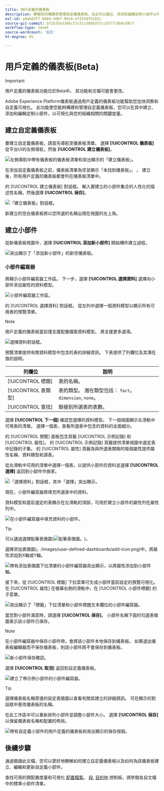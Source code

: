 ```yaml
---
title: 用戶定義的儀表板
description: 瞭解如何構建和管理自定義儀表板，在此可以建立、添加和編輯定制小部件以可視化關鍵度量。
exl-id: a9ab83f7-b68d-4dbf-9dc6-ef253df5c82c
source-git-commit: bf2b35e3366c71c51c58b6257cc55f7c9b0cd9c7
workflow-type: tm+mt
source-wordcount: '825'
ht-degree: 0%

---
```


# 用戶定義的儀表板(Beta)

>[!IMPORTANT]
>
>用戶定義的儀表板功能位於Beta中。 其功能和文檔可能會更改。

Adobe Experience Platform儀表板通過用戶定義的儀表板功能幫助您加快洞察和自定義可視化。 此功能使您能夠構建和管理自定義儀表板，您可以在其中建立、添加和編輯定制小部件，以可視化與您的組織相關的關鍵度量。

<!-- Getting started / permissions section commented out for Beta. This will be necessary after GA only

## Getting started

To view dashboards in Adobe Experience Platform you must have the appropriate permissions enabled. Please read the [dashboards permissions documentation](./permissions.md#available-permissions) to learn how to grant users the ability to view, edit, and update Experience Platform dashboards using Adobe Admin Console. If you do not have administrator privileges for your organization, contact your product administrator to obtain the required permissions. -->

## 建立自定義儀表板

要建立自定義儀表板，請首先導航至儀表板清單。 選擇 **[!UICONTROL 儀表板]** 從平台UI的左側導航，然後 **[!UICONTROL 建立儀表板]**。

![左側導航中帶有儀表板的儀表板清單和突出顯示的「建立儀表板」。](./images/user-defined-dashboards/create-dashboard.png)

在添加自定義儀表板之前，儀表板清單為空並顯示「未找到儀表板」。 。 建立後，所有用戶定義的儀表板都會列在儀表板清單中。

的 [!UICONTROL 建立儀表板] 對話框。 輸入要建立的小部件集合的人性化的描述性名稱，然後選擇 **[!UICONTROL 保存]**。

![「建立儀表板」對話框。](./images/user-defined-dashboards/create-dashboard-dialog.png)

新建立的空白儀表板將以您所選的名稱出現在視圖的左上角。

## 建立小部件

從新儀表板視圖中，選擇 **[!UICONTROL 添加新小部件]** 開始構件建立過程。

![突出顯示了「添加新小部件」的新空儀表板。](./images/user-defined-dashboards/add-new-widget.png)

### 小部件編寫器

將顯示小部件編寫器工作區。 下一步，選擇 **[!UICONTROL 選擇資料]** 選擇向小部件添加屬性的資料模型。

![小部件編寫器工作區。](./images/user-defined-dashboards/widget-composer.png)

的 [!UICONTROL 選擇資料] 對話框。 從左列中選擇一個資料模型以顯示所有可用表的預覽清單。

>[!NOTE]
>
>用戶定義的儀表板當前僅支援配置檔案資料模型。 將支援更多選項。

![選擇資料對話框。](./images/user-defined-dashboards/select-data-dialog.png)

預覽清單提供有關資料模型中包含的表的詳細資訊。 下表提供了列欄位及其潛在值的說明。

| 列欄位 | 說明 |
|---|---|
| [!UICONTROL 標題] | 表的名稱。 |
| [!UICONTROL 表類型] | 表的類型。 潛在類型包括： `fact`。 `dimension`, `none`。 |
| [!UICONTROL 查找] | 聯接到所選表的表數。 |

選擇 **[!UICONTROL 下一個]** 確認您選擇的資料模型。 下一個視圖顯示左滑軌中可用表的清單。 選擇一個表，查看所選表中包含的資料的全面細分。

的 [!UICONTROL 預覽] 面板包含頁籤 [!UICONTROL 示例記錄] 和 [!UICONTROL 屬性]。 的 [!UICONTROL 示例記錄] 頁籤提供清單視圖中選定表中記錄的子集。 的 [!UICONTROL 屬性] 頁籤為與所選表關聯的每個屬性提供屬性名稱、資料類型和源表。

從左滑軌中可用的清單中選擇一個表，以提供小部件的資料並選擇 **[!UICONTROL 選擇]** 返回到小部件作曲家。

![「選擇資料」對話框，其中「選擇」突出顯示。](./images/user-defined-dashboards/select-a-table.png)

現在，小部件編寫器將填充所選表中的資料。

資料模型和當前選定的表顯示在左滑軌的頂部，可用於建立小部件的屬性列在屬性列中。

![在小部件編寫器中填充資料的小部件。](./images/user-defined-dashboards/populated-widget-composer.png)

>[!TIP]
>
>可以通過選擇鉛筆表徵圖(![鉛筆表徵圖。](./images/user-defined-dashboards/edit-icon.png))。

選擇添加表徵圖(。/images/user-defined-dashboards/add-icon.png)中，將屬性添加到X軸或Y軸。

![帶有添加表徵圖下拉清單的小部件編寫器突出顯示，以將屬性添加到小部件軸。](./images/user-defined-dashboards/attributes-dropdown.png)

接下來，從 [!UICONTROL 標籤] 下拉菜單可生成小部件當前設定的預覽可視化。 在 [!UICONTROL 屬性] 在螢幕右側的滑軌中，在 [!UICONTROL 小部件標題] 的子菜單。

![突出顯示了「標籤」下拉清單和小部件標題文本欄位的小部件編寫器。](./images/user-defined-dashboards/marks-dropdown-widget-title.png)

當您對小部件滿意時，請選擇 **[!UICONTROL 保存]**。 小部件名稱下面的勾選表徵圖表示該小部件已保存。

>[!NOTE]
>
>在小部件編寫器中保存小部件時，會將該小部件本地保存到儀表板。 如果退出儀表板編輯器而不保存儀表板，則該小部件將不會保存到儀表板。

![新小部件保存確認。](./images/user-defined-dashboards/save-confirmation.png)

選擇 **[!UICONTROL 取消]** 返回到自定義儀表板。

![建立了帶示例小部件的小部件編寫器。](./images/user-defined-dashboards/composed-widget.png)

>[!TIP]
>
>選擇儀表板名稱旁邊的設定表徵圖以查看有關其建立的詳細資訊。 可在顯示的對話框中更改儀表板的名稱。

在此工作區中可以重新排列小部件並調整小部件大小。 選擇 **[!UICONTROL 保存]** 以保留儀表板名稱和配置的佈局。

![帶有自定義小部件的用戶定義的儀表板和突出顯示的保存按鈕。](./images/user-defined-dashboards/user-defined-dashboard.png)

## 後續步驟

通過閱讀此文檔，您可以更好地瞭解如何建立自定義儀表板以及如何為該儀表板建立、編輯和更新自定義小部件。

查找可用的預配置度量和可視化 [配置檔案](./guides/profiles.md#standard-widgets)。 [段](./guides/segments.md#standard-widgets), [目的地](./guides/destinations.md#standard-widgets) 控制板，請參閱各自文檔中的標準小部件清單。
